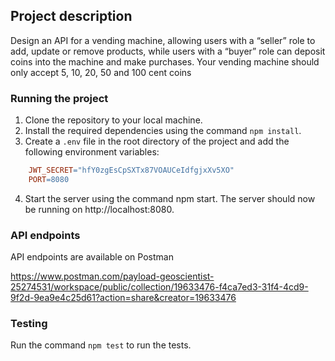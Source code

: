 ## Project description

Design an API for a vending machine, allowing users with a “seller” role to add, update or remove products, while users with a “buyer” role can deposit coins into the machine and make purchases. Your vending machine should only accept 5, 10, 20, 50 and 100 cent coins

### Running the project

1.  Clone the repository to your local machine.
2.  Install the required dependencies using the command `npm install`.
3.  Create a `.env` file in the root directory of the project and add the following environment variables:

```Makefile
    JWT_SECRET="hfY0zgEsCpSXTx87VOAUCeIdfgjxXv5XO"
    PORT=8080
```

4.  Start the server using the command npm start. The server should now be running on http://localhost:8080.

### API endpoints

API endpoints are available on Postman

https://www.postman.com/payload-geoscientist-25274531/workspace/public/collection/19633476-f4ca7ed3-31f4-4cd9-9f2d-9ea9e4c25d61?action=share&creator=19633476

### Testing

Run the command `npm test` to run the tests.
